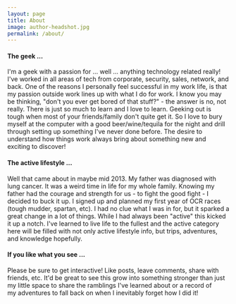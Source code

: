 ```yaml
---
layout: page
title: About
image: author-headshot.jpg
permalink: /about/
---
```


#### The geek ...
I'm a geek with a passion for ... well ... anything technology related really! I've worked in all areas of tech from corporate, security, sales, network, and back. One of the reasons I personally feel successful in my work life, is that my passion outside work lines up with what I do for work. I know you may be thinking, "don't you ever get bored of that stuff?" - the answer is no, not really. There is just so much to learn and I love to learn. Geeking out is tough when most of your friends/family don't quite get it. So I love to bury myself at the computer with a good beer/wine/tequila for the night and drill through setting up something I've never done before. The desire to understand how things work always bring about something new and exciting to discover!

#### The active lifestyle ...
Well that came about in maybe mid 2013. My father was diagnosed with lung cancer. It was a weird time in life for my whole family. Knowing my father had the courage and strength for us - to fight the good fight - I decided to buck it up. I signed up and planned my first year of OCR races (tough mudder, spartan, etc). I had no clue what I was in for, but it sparked a great change in a lot of things. While I had always been "active" this kicked it up a notch. I've learned to live life to the fullest and the active category here will be filled with not only active lifestyle info, but trips, adventures, and knowledge hopefully.

#### If you like what you see ...
Please be sure to get interactive! Like posts, leave comments, share with friends, etc. It'd be great to see this grow into something stronger than just my little space to share the ramblings I've learned about or a record of my&nbsp;adventures to fall back on when I inevitably forget how I did it!
